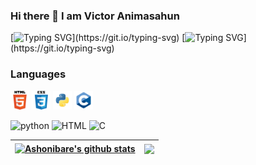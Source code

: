 ### Hi there 👋 I am Victor Animasahun

[![Typing SVG](https://readme-typing-svg.herokuapp.com?size=30&color=800080&center=true&multiline=true&width=800&lines=A+budding+Software+Engineer+and+Web+Developer.)](https://git.io/typing-svg)
[![Typing SVG](https://readme-typing-svg.herokuapp.com?size=30&color=800080&center=true&multiline=true&width=800&lines=Currently+honing+my+skills+at+@ALXAfrica.)](https://git.io/typing-svg)

### Languages
<code><img height="30" src="https://github.com/github/explore/blob/main/topics/html/html.png"></code>
<code><img height="30" src="https://github.com/github/explore/blob/main/topics/css/css.png"></code>
<code><img height="30" src="https://github.com/github/explore/blob/main/topics/python/python.png"></code>
<code><img height="30" src="https://github.com/github/explore/blob/main/topics/c/c.png"></code>

![python](https://img.shields.io/badge/Python-FFEBCD?style=for-the-badge&logo=Python&logoColor=blue) ![HTML](https://img.shields.io/badge/HTML-808080?style=for-the-badge&logo=Python&logoColor=CD5C5C) ![C](https://img.shields.io/badge/C-ADD8E6?style=for-the-badge&logo=C&logoColor=White)

| <a href="https://github.com/Ashonibare/github-readme-stats"><img align="center" src="https://github-readme-stats.vercel.app/api?username=Ashonibare-S&show_icons=true&include_all_commits=true&theme=dark&count_private=true&hide_border=true&border_radius=2&hide=stars" alt="Ashonibare's github stats" /></a> | <a href="https://github.com/Ashonibare/github-readme-stats"><img align="center" src="https://github-readme-stats.vercel.app/api/top-langs/?username=Ashonibare&layout=compact&theme=dark&hide_border=true&hide=html,css" /></a> |
| ------------- | ------------- |
